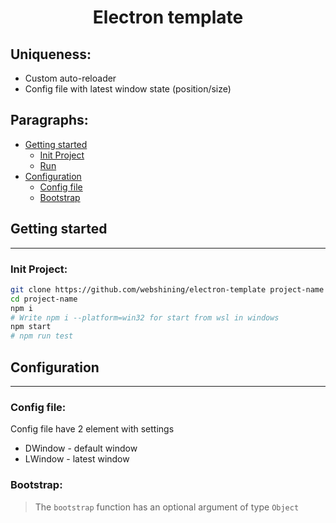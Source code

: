 # <p align="center">Electron template
## Uniqueness:
* Custom auto-reloader
* Config file with latest window state (position/size)

## Paragraphs:

* [Getting started](#getting-started)
  * [Init Project](#init-project)
  * [Run](#run)
* [Configuration](#configuration)
  * [Config file](#config-file)
  * [Bootstrap](#bootstrap)
## Getting started
<hr>

### Init Project:
```bash
git clone https://github.com/webshining/electron-template project-name
cd project-name
npm i
# Write npm i --platform=win32 for start from wsl in windows
npm start
# npm run test
```
## Configuration
<hr>

### Config file:
Config file have 2 element with settings
* DWindow - default window
* LWindow - latest window
### Bootstrap:
>The ```bootstrap``` function has an optional argument of type ```Object```